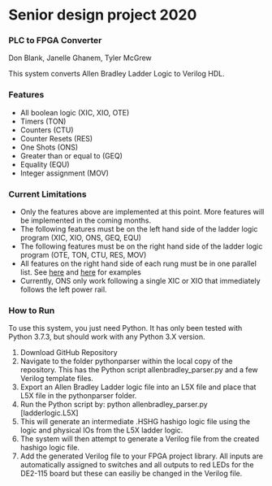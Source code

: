# Senior design project 2020
### PLC to FPGA Converter
Don Blank, Janelle Ghanem, Tyler McGrew

This system converts Allen Bradley Ladder Logic to Verilog HDL.

### Features
* All boolean logic (XIC, XIO, OTE)
* Timers (TON)
* Counters (CTU)
* Counter Resets (RES)
* One Shots (ONS)
* Greater than or equal to (GEQ)
* Equality (EQU)
* Integer assignment (MOV)


### Current Limitations
* Only the features above are implemented at this point. More features will be implemented in the coming months.
* The following features must be on the left hand side of the ladder logic program (XIC, XIO, ONS, GEQ, EQU)
* The following features must be on the right hand side of the ladder logic program (OTE, TON, CTU, RES, MOV)
* All features on the right hand side of each rung must be in one parallel list. See [here](https://raw.githubusercontent.com/ghanemja/senior-design/master/misc/ex1.png) and [here](https://raw.githubusercontent.com/ghanemja/senior-design/master/misc/ex2.png) for examples
* Currently, ONS only work following a single XIC or XIO that immediately follows the left power rail.

### How to Run
To use this system, you just need Python. It has only been tested with Python 3.7.3, but should work with any Python 3.X version.

1. Download GitHub Repository
1. Navigate to the folder pythonparser within the local copy of the repository. This has the Python script allenbradley_parser.py and a few Verilog template files. 
1. Export an Allen Bradley Ladder logic file into an L5X file and place that L5X file in the pythonparser folder. 
1. Run the Python script by: python allenbradley_parser.py [ladderlogic.L5X]
1. This will generate an intermediate .HSHG hashigo logic file using the logic and physical IOs from the L5X ladder logic.
1. The system will then attempt to generate a Verilog file from the created hashigo logic file.
1. Add the generated Verilog file to your FPGA project library. All inputs are automatically assigned to switches and all outputs to red LEDs for the DE2-115 board but these can easiliy be changed in the Verilog file.
